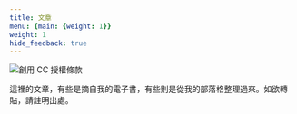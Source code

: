 ```yaml
---
title: 文章
menu: {main: {weight: 1}}
weight: 1
hide_feedback: true
---
```


![創用 CC 授權條款](https://i.creativecommons.org/l/by-nc-nd/3.0/tw/88x31.png)

這裡的文章，有些是摘自我的電子書，有些則是從我的部落格整理過來。如欲轉貼，請註明出處。